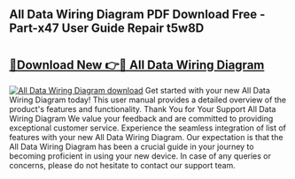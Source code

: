 ## All Data Wiring Diagram PDF Download Free - Part-x47 User Guide Repair t5w8D

# <h2><a href="http://dftvrtj.blite.top/?on=All+Data+Wiring+Diagram">🔗Download New 👉🔴 All Data Wiring Diagram</a></h2>

[![All Data Wiring Diagram download](https://i.imgur.com/lujVjoI.png)](http://dftvrtj.blite.top/?on=All+Data+Wiring+Diagram)
Get started with your new All Data Wiring Diagram today! This user manual provides a detailed overview of the product's features and functionality. Thank You for Your Support All Data Wiring Diagram We value your feedback and are committed to providing exceptional customer service. Experience the seamless integration of list of features with your new All Data Wiring Diagram. Our expectation is that the All Data Wiring Diagram has been a crucial guide in your journey to becoming proficient in using your new device. In case of any queries or concerns, please do not hesitate to contact our support team.
